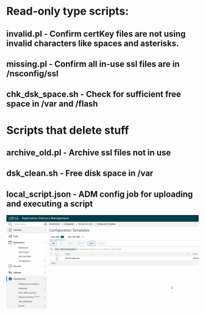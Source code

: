 # Read-only type scripts:
  ## invalid.pl - Confirm certKey files are not using invalid characters like spaces and asterisks.
  ## missing.pl - Confirm all in-use ssl files are in /nsconfig/ssl
  ## chk_dsk_space.sh - Check for sufficient free space in /var and /flash 

  
# Scripts that delete stuff
  ## archive_old.pl - Archive ssl files not in use
  ## dsk_clean.sh - Free disk space in /var

  
## local_script.json - ADM config job for uploading and executing a script
![local_script.json](https://raw.githubusercontent.com/rd636/adc_scripts/master/image.gif)
